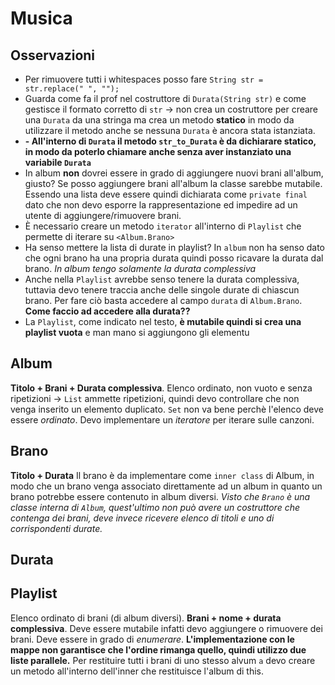 # Musica
## Osservazioni
- Per rimuovere tutti i whitespaces posso fare `String str = str.replace(" ", "");`
- Guarda come fa il prof nel costruttore di `Durata(String str)` e come gestisce il formato corretto di `str` -> non crea un costruttore per creare una `Durata` da una stringa ma crea un metodo **statico** in modo da utilizzare il metodo anche se nessuna `Durata` è ancora stata istanziata.
- **- All'interno di `Durata` il metodo `str_to_Durata` è da dichiarare statico, in modo da poterlo chiamare anche senza aver instanziato una variabile `Durata`**
- In album **non** dovrei essere in grado di aggiungere nuovi brani all'album, giusto? Se posso aggiungere brani all'album la classe sarebbe mutabile. Essendo una lista deve essere quindi dichiarata come `private final` dato che non devo esporre la rappresentazione ed impedire ad un utente di aggiungere/rimuovere brani.
- È necessario creare un metodo `iterator` all'interno di `Playlist` che permette di iterare su `<Album.Brano>`
- Ha senso mettere la lista di durate in playlist? In `album` non ha senso dato che ogni brano ha una propria durata quindi posso ricavare la durata dal brano. *In album tengo solamente la durata complessiva*
- Anche nella `Playlist` avrebbe senso tenere la durata complessiva, tuttavia devo tenere traccia anche delle singole durate di chiascun brano. Per fare ciò basta accedere al campo `durata` di `Album.Brano`. **Come faccio ad accedere alla durata??**
- La `Playlist`, come indicato nel testo, **è mutabile quindi si crea una playlist vuota** e man mano si aggiungono gli elementu

## Album
**Titolo + Brani + Durata complessiva**.
Elenco ordinato, non vuoto e senza ripetizioni -> `List` ammette ripetizioni, quindi devo controllare che non venga inserito un elemento duplicato. `Set` non va bene perchè l'elenco deve essere *ordinato*.
Devo implementare un *iteratore* per iterare sulle canzoni.

## Brano 
**Titolo + Durata**
Il brano è da implementare come `inner class` di Album, in modo che un brano venga associato direttamente ad un album in quanto un brano potrebbe essere contenuto in album diversi.
*Visto che `Brano` è una classe interna di `Album`, quest'ultimo non può avere un costruttore che contenga dei brani, deve invece ricevere elenco di titoli e uno di corrispondenti durate.*

## Durata

## Playlist
Elenco ordinato di brani (di album diversi).
**Brani + nome + durata complessiva**.
Deve essere mutabile infatti devo aggiungere o rimuovere dei brani.
Deve essere in grado di *enumerare*.
**L'implementazione con le mappe non garantisce che l'ordine rimanga quello, quindi utilizzo due liste parallele.**
Per restituire tutti i brani di uno stesso alvum `a` devo creare un metodo all'interno dell'inner che restituisce l'album di this.

